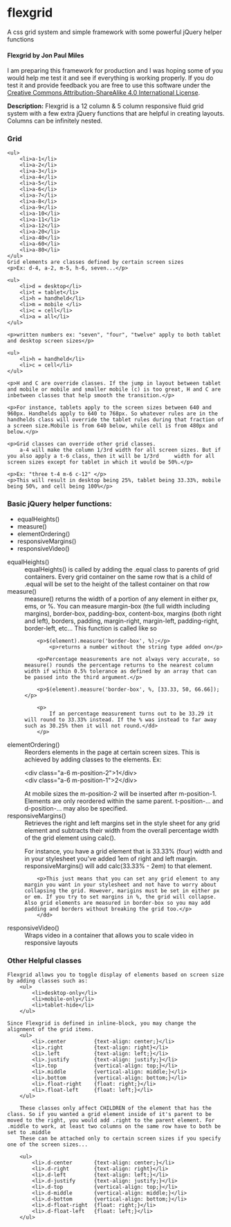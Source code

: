 flexgrid
========

A css grid system and simple framework with some powerful jQuery helper functions

<h4>Flexgrid by Jon Paul Miles</h4>

<p>I am preparing this framework for production and I was hoping some of you would help me test it and see if everything is working properly. If you do test it and provide feedback you are free to use this software under the <a href="http://creativecommons.org/licenses/by-sa/4.0/">Creative Commons Attribution-ShareAlike 4.0 International License</a>.</p>

<p><strong>Description:</strong> Flexgrid is a 12 column & 5 column responsive fluid grid system with a few extra jQuery functions that are helpful in creating layouts. Columns can be infinitely nested.</p>


<h3>Grid</h3>

	<ul>
		<li>a-1</li>
		<li>a-2</li>
		<li>a-3</li>
		<li>a-4</li>
		<li>a-5</li>
		<li>a-6</li>
		<li>a-7</li>
		<li>a-8</li>
		<li>a-9</li>
		<li>a-10</li>
		<li>a-11</li>
		<li>a-12</li>
		<li>a-20</li>
		<li>a-40</li>
		<li>a-60</li>
		<li>a-80</li>
	</ul>
	Grid elements are classes defined by certain screen sizes
	<p>Ex: d-4, a-2, m-5, h-6, seven...</p>
	
	<ul>
		<li>d = desktop</li>
		<li>t = tablet</li>
		<li>h = handheld</li>
		<li>m = mobile </li>
		<li>c = cell</li>
		<li>a = all</li>
	</ul>
	
	<p>written numbers ex: "seven", "four", "twelve" apply to both tablet and desktop screen sizes</p>
	
	<ul>
		<li>h = handheld</li>
		<li>c = cell</li>
	</ul>
	
	<p>H and C are override classes. If the jump in layout between tablet and mobile or mobile and smaller mobile (c) is too great, H and C are inbetween classes that help smooth the transition.</p>
	
	<p>For instance, tablets apply to the screen sizes between 640 and 960px. Handhelds apply to 640 to 768px. So whatever rules are in the handhelds class will override the tablet rules during that fraction of a screen size.Mobile is from 640 below, while cell is from 480px and below.</p>
	
	<p>Grid classes can override other grid classes.
		a-4 will make the column 1/3rd width for all screen sizes. But if you also apply a t-6 class, then it will be 1/3rd 	width for all screen sizes except for tablet in which it would be 50%.</p>
	
	<p>Ex: "three t-4 m-6 c-12" </p>
	<p>This will result in desktop being 25%, tablet being 33.33%, mobile being 50%, and cell being 100%</p>


<h3>Basic jQuery helper functions:</h3>
	<ul>
		<li>equalHeights()</li>
		<li>measure()</li>
		<li>elementOrdering()</li>
		<li>responsiveMargins()</li>
		<li>responsiveVideo()</li>
	</ul>

<dl>
<dt>equalHeights()</dt>
	<dd>equalHeights() is called by adding the .equal class to parents of grid containers. Every grid container on the same row that is a child of .equal will be set to the height of the tallest container on that row</dd>

<dt>measure()</dt>
	<dd>measure() returns the width of a portion of any element in either px, ems, or %. You can measure margin-box (the full width including margins), border-box, padding-box, content-box, margins (both right and left), borders, padding, margin-right, margin-left, padding-right, border-left, etc... This function is called like so
		
		<p>$(element).measure('border-box', %);</p>
			<p>returns a number without the string type added on</p>
		
		<p>Percentage measurements are not always very accurate, so measure() rounds the percentage returns to the nearest column width if within 0.5% tolerance as defined by an array that can be passed into the third argument.</p>
		
		<p>$(element).measure('border-box', %, [33.33, 50, 66.66]);</p>
		
		<p>
			If an percentage measurement turns out to be 33.29 it will round to 33.33% instead. If the % was instead to far away such as 30.25% then it will not round.</dd>
		</p>

<dt>elementOrdering()</dt>
	<dd>Reorders elements in the page at certain screen sizes. This is achieved by adding classes to the elements.
		Ex:
			<p>&lt;div class="a-6 m-position-2"&gt;1&lt;/div&gt; <br>
				&lt;div class="a-6 m-position-1"&gt;2&lt;/div&gt;</p>
		At mobile sizes the m-position-2 will be inserted after m-position-1. Elements are only reordered within the same parent. t-position-... and d-position-... may also be specified.</dd>

<dt>responsiveMargins()</dt>
	<dd>Retrieves the right and left margins set in the style sheet for any grid element and subtracts their width from the overall percentage width of the grid element using calc().
		<p>For instance, you have a grid element that is 33.33% (four) width and in your stylesheet you've added 1em of right and left margin. responsiveMargins() will add calc(33.33% - 2em) to that element.</p>
		
		<p>This just means that you can set any grid element to any margin you want in your stylesheet and not have to worry about collapsing the grid. However, marigins must be set in either px or em. If you try to set margins in %, the grid will collapse. Also grid elements are measured in border-box so you may add padding and borders without breaking the grid too.</p>
		</dd>

<dt>responsiveVideo()</dt>
	<dd>Wraps video in a container that allows you to scale video in responsive layouts</dd>
</dl>

<h3>Other Helpful classes</h3>

	Flexgrid allows you to toggle display of elements based on screen size by adding classes such as:
		<ul>
			<li>desktop-only</li>
			<li>mobile-only</li>
			<li>tablet-hide</li>
		</ul>

	Since Flexgrid is defined in inline-block, you may change the alignment of the grid items.
		<ul>
			<li>.center 		{text-align: center;}</li>
			<li>.right			{text-align: right}</li>
			<li>.left			{text-align: left;}</li>
			<li>.justify 		{text-align: justify;}</li>
			<li>.top 			{vertical-align: top;}</li>
			<li>.middle 		{vertical-align: middle;}</li>
			<li>.bottom 		{vertical-align: bottom;}</li>
			<li>.float-right	{float: right;}</li>
			<li>.float-left 	{float: left;}</li>
		</ul>

		These classes only affect CHILDREN of the element that has the class. So if you wanted a grid element inside of it's parent to be moved to the right, you would add .right to the parent element. For .middle to work, at least two columns on the same row have to both be set to .middle
		These can be attached only to certain screen sizes if you specify one of the screen sizes...

		<ul>
			<li>.d-center 		{text-align: center;}</li>
			<li>.d-right		{text-align: right}</li>
			<li>.d-left			{text-align: left;}</li>
			<li>.d-justify 		{text-align: justify;}</li>
			<li>.d-top 			{vertical-align: top;}</li>
			<li>.d-middle 		{vertical-align: middle;}</li>
			<li>.d-bottom 		{vertical-align: bottom;}</li>
			<li>.d-float-right	{float: right;}</li>
			<li>.d-float-left 	{float: left;}</li>
		</ul>
